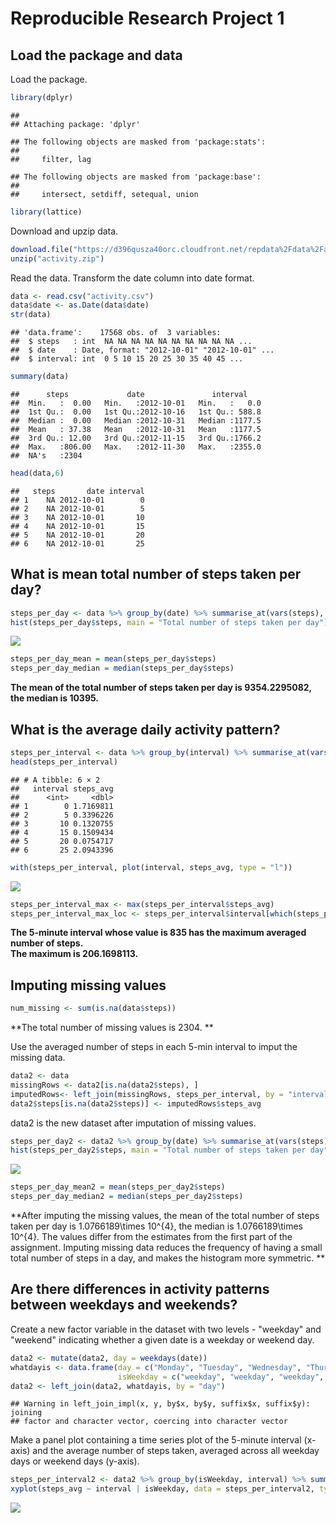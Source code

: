 # Reproducible Research Project 1



## Load the package and data

Load the package.

```r
library(dplyr)
```

```
## 
## Attaching package: 'dplyr'
```

```
## The following objects are masked from 'package:stats':
## 
##     filter, lag
```

```
## The following objects are masked from 'package:base':
## 
##     intersect, setdiff, setequal, union
```

```r
library(lattice)
```


Download and upzip data.


```r
download.file("https://d396qusza40orc.cloudfront.net/repdata%2Fdata%2Factivity.zip", "activity.zip")
unzip("activity.zip")
```

Read the data. Transform the date column into date format.


```r
data <- read.csv("activity.csv")
data$date <- as.Date(data$date)
str(data)
```

```
## 'data.frame':	17568 obs. of  3 variables:
##  $ steps   : int  NA NA NA NA NA NA NA NA NA NA ...
##  $ date    : Date, format: "2012-10-01" "2012-10-01" ...
##  $ interval: int  0 5 10 15 20 25 30 35 40 45 ...
```

```r
summary(data)
```

```
##      steps             date               interval     
##  Min.   :  0.00   Min.   :2012-10-01   Min.   :   0.0  
##  1st Qu.:  0.00   1st Qu.:2012-10-16   1st Qu.: 588.8  
##  Median :  0.00   Median :2012-10-31   Median :1177.5  
##  Mean   : 37.38   Mean   :2012-10-31   Mean   :1177.5  
##  3rd Qu.: 12.00   3rd Qu.:2012-11-15   3rd Qu.:1766.2  
##  Max.   :806.00   Max.   :2012-11-30   Max.   :2355.0  
##  NA's   :2304
```

```r
head(data,6)
```

```
##   steps       date interval
## 1    NA 2012-10-01        0
## 2    NA 2012-10-01        5
## 3    NA 2012-10-01       10
## 4    NA 2012-10-01       15
## 5    NA 2012-10-01       20
## 6    NA 2012-10-01       25
```


## What is mean total number of steps taken per day?


```r
steps_per_day <- data %>% group_by(date) %>% summarise_at(vars(steps), funs(sum(., na.rm = TRUE)))
hist(steps_per_day$steps, main = "Total number of steps taken per day")
```

![](Project1_files/figure-html/unnamed-chunk-4-1.png)<!-- -->

```r
steps_per_day_mean = mean(steps_per_day$steps)
steps_per_day_median = median(steps_per_day$steps)
```

**The mean of the total number of steps taken per day is 9354.2295082, the median is 10395.**


## What is the average daily activity pattern?


```r
steps_per_interval <- data %>% group_by(interval) %>% summarise_at(vars(steps), funs(steps_avg = mean(., na.rm = TRUE)))
head(steps_per_interval)
```

```
## # A tibble: 6 × 2
##   interval steps_avg
##      <int>     <dbl>
## 1        0 1.7169811
## 2        5 0.3396226
## 3       10 0.1320755
## 4       15 0.1509434
## 5       20 0.0754717
## 6       25 2.0943396
```

```r
with(steps_per_interval, plot(interval, steps_avg, type = "l"))
```

![](Project1_files/figure-html/unnamed-chunk-5-1.png)<!-- -->

```r
steps_per_interval_max <- max(steps_per_interval$steps_avg)
steps_per_interval_max_loc <- steps_per_interval$interval[which(steps_per_interval$steps_avg == steps_per_interval_max)]
```

**The 5-minute interval whose value is 835 has the maximum averaged number of steps.**  
**The maximum is 206.1698113.**


## Imputing missing values


```r
num_missing <- sum(is.na(data$steps))
```

**The total number of missing values is 2304. **  

Use the averaged number of steps in each 5-min interval to imput the missing data.  


```r
data2 <- data
missingRows <- data2[is.na(data2$steps), ]
imputedRows<- left_join(missingRows, steps_per_interval, by = "interval")
data2$steps[is.na(data2$steps)] <- imputedRows$steps_avg
```

data2 is the new dataset after imputation of missing values.


```r
steps_per_day2 <- data2 %>% group_by(date) %>% summarise_at(vars(steps), funs(sum(., na.rm = TRUE)))
hist(steps_per_day2$steps, main = "Total number of steps taken per day")
```

![](Project1_files/figure-html/unnamed-chunk-8-1.png)<!-- -->

```r
steps_per_day_mean2 = mean(steps_per_day2$steps)
steps_per_day_median2 = median(steps_per_day2$steps)
```

**After imputing the missing values, the mean of the total number of steps taken per day is 1.0766189\times 10^{4}, the median is 1.0766189\times 10^{4}. The values differ from the estimates from the first part of the assignment. Imputing missing data reduces the frequency of having a small total number of steps in a day, and makes the histogram more symmetric. **


## Are there differences in activity patterns between weekdays and weekends?

Create a new factor variable in the dataset with two levels - "weekday" and "weekend" indicating whether a given date is a weekday or weekend day.


```r
data2 <- mutate(data2, day = weekdays(date))
whatdayis <- data.frame(day = c("Monday", "Tuesday", "Wednesday", "Thursday", "Friday", "Saturday", "Sunday"), 
                        isWeekday = c("weekday", "weekday", "weekday", "weekday", "weekday", "weekend", "weekend"))
data2 <- left_join(data2, whatdayis, by = "day")
```

```
## Warning in left_join_impl(x, y, by$x, by$y, suffix$x, suffix$y): joining
## factor and character vector, coercing into character vector
```

Make a panel plot containing a time series plot of the 5-minute interval (x-axis) and the average number of steps taken, averaged across all weekday days or weekend days (y-axis).


```r
steps_per_interval2 <- data2 %>% group_by(isWeekday, interval) %>% summarise_at(vars(steps), funs(steps_avg = mean(., na.rm = TRUE)))
xyplot(steps_avg ~ interval | isWeekday, data = steps_per_interval2, type = "l", layout = c(1, 2))
```

![](Project1_files/figure-html/unnamed-chunk-10-1.png)<!-- -->

